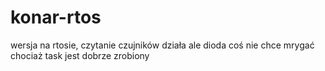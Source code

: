 # konar-rtos

wersja na rtosie, czytanie czujników działa ale dioda coś nie chce mrygać chociaż task jest dobrze zrobiony
